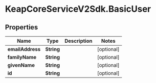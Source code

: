 # KeapCoreServiceV2Sdk.BasicUser

## Properties

Name | Type | Description | Notes
------------ | ------------- | ------------- | -------------
**emailAddress** | **String** |  | [optional] 
**familyName** | **String** |  | [optional] 
**givenName** | **String** |  | [optional] 
**id** | **String** |  | [optional] 


